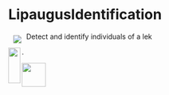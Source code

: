 LipaugusIdentification
======================


<a href="http://d3js.org"><img src="http://d3js.org/logo.svg" align="left" hspace="10" vspace="6"></a>




Detect and identify individuals of a lek

<a href="http://d3js.org"><img src="http://d3js.org/logo.svg" align="left" height="72" width="24" ></a>.

<a href="http://d3js.org"><img src="http://d3js.org/logo.svg" align="left" height="48" width="48" ></a>